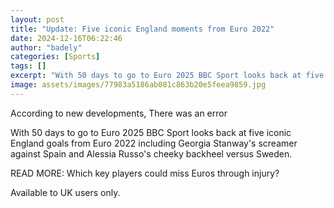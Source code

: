 ```yaml
---
layout: post
title: "Update: Five iconic England moments from Euro 2022"
date: 2024-12-16T06:22:46
author: "badely"
categories: [Sports]
tags: []
excerpt: "With 50 days to go to Euro 2025 BBC Sport looks back at five iconic England goals from Euro 2022 including Georgia Stanway's screamer against Spain an"
image: assets/images/77983a5186ab081c863b20e5feea9859.jpg
---
```


According to new developments, There was an error

With 50 days to go to Euro 2025 BBC Sport looks back at five iconic England goals from Euro 2022 including Georgia Stanway's screamer against Spain and Alessia Russo's cheeky backheel versus Sweden.

READ MORE: Which key players could miss Euros through injury?

Available to UK users only.

